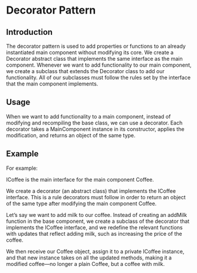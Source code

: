 # Decorator Pattern

## Introduction

The decorator pattern is used to add properties or functions to an already instantiated main component without modifying its core. We create a Decorator abstract class that implements the same interface as the main component. Whenever we want to add functionality to our main component, we create a subclass that extends the Decorator class to add our functionality. All of our subclasses must follow the rules set by the interface that the main component implements.

## Usage

When we want to add functionality to a main component, instead of modifying and recompiling the base class, we can use a decorator. Each decorator takes a MainComponent instance in its constructor, applies the modification, and returns an object of the same type.

## Example

For example:

ICoffee is the main interface for the main component Coffee.

We create a decorator (an abstract class) that implements the ICoffee interface. This is a rule decorators must follow in order to return an object of the same type after modifying the main component Coffee.

Let’s say we want to add milk to our coffee. Instead of creating an addMilk function in the base component, we create a subclass of the decorator that implements the ICoffee interface, and we redefine the relevant functions with updates that reflect adding milk, such as increasing the price of the coffee.

We then receive our Coffee object, assign it to a private ICoffee instance, and that new instance takes on all the updated methods, making it a modified coffee—no longer a plain Coffee, but a coffee with milk.
